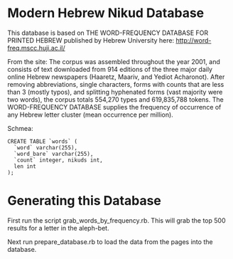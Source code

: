 # Modern Hebrew Nikud Database

This database is based on THE WORD-FREQUENCY DATABASE FOR PRINTED HEBREW
published by Hebrew University here:
http://word-freq.mscc.huji.ac.il/

From the site: The corpus was assembled throughout the year 2001, and consists of text downloaded from 914 editions of the three major daily online Hebrew newspapers (Haaretz, Maariv, and Yediot Acharonot). After removing abbreviations, single characters, forms with counts that are less than 3 (mostly typos), and splitting hyphenated forms (vast majority were two words), the corpus totals 554,270 types and 619,835,788 tokens. The WORD-FREQUENCY DATABASE supplies the frequency of occurrence of any Hebrew letter cluster (mean occurrence per million).

Schmea:

```
CREATE TABLE `words` (
  `word` varchar(255),
  `word_bare` varchar(255),
  `count` integer, nikuds int,
  len int
);
```

# Generating this Database

First run the script grab_words_by_frequency.rb. This will grab the top
500 results for a letter in the aleph-bet.

Next run prepare_database.rb to load the data from the pages into the
database.
